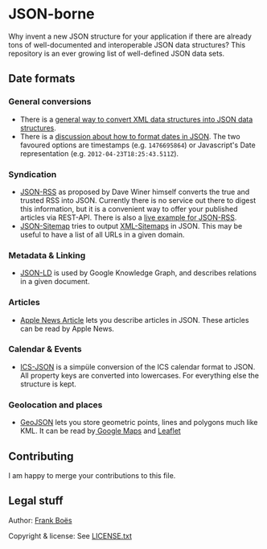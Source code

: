 JSON-borne
==========

Why invent a new JSON structure for your application if there are already tons of well-documented and interoperable JSON data structures? This repository is an ever growing list of well-defined JSON data sets.


Date formats
------------

### General conversions

* There is a [general way to convert XML data structures into JSON data structures](http://blog.3960.org/post/8478676503/rss-mit-json).
* There is a [discussion about how to format dates in JSON](http://stackoverflow.com/questions/10286204/the-right-json-date-format). The two favoured options are timestamps (e.g. `1476695864`) or Javascript's Date representation (e.g. `2012-04-23T18:25:43.511Z`).

###  Syndication

* [JSON-RSS](http://scripting.com/stories/2012/09/10/rssInJsonForReal.html) as proposed by Dave Winer himself converts the true and trusted RSS into JSON. Currently there is no service out there to digest this information, but it is a convenient way to offer your published articles via REST-API. There is also a [live example for JSON-RSS](http://blog.3960.org/post/8478676503/rss-mit-json).
* [JSON-Sitemap](sitemap.json) tries to output [XML-Sitemaps](http://www.sitemaps.org/de/protocol.html) in JSON. This may be useful to have a list of all URLs in a given domain.

### Metadata & Linking

* [JSON-LD](http://json-ld.org/) is used by Google Knowledge Graph, and describes relations in a given document.

### Articles

* [Apple News Article](https://developer.apple.com/library/content/documentation/General/Conceptual/Apple_News_Format_Ref/StructureOverview.html) lets you describe articles in JSON. These articles can be read by Apple News.

### Calendar & Events

* [ICS-JSON](calendar.json) is a simpüle conversion of the ICS calendar format to JSON. All property keys are converted into lowercases. For everything else the structure is kept.

### Geolocation and places

* [GeoJSON](http://geojson.org/) lets you store geometric points, lines and polygons much like KML. It can be read by[ Google Maps](https://developers.google.com/maps/documentation/android-api/utility/geojson?hl=de) and [Leaflet](http://leafletjs.com/examples/geojson/)


Contributing
------------

I am happy to merge your contributions to this file.

Legal stuff
-----------

Author: [Frank Boës](http://3960.org)

Copyright & license: See [LICENSE.txt](LICENSE.txt)
